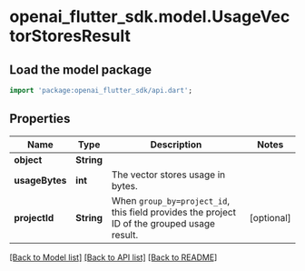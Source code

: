 # openai_flutter_sdk.model.UsageVectorStoresResult

## Load the model package
```dart
import 'package:openai_flutter_sdk/api.dart';
```

## Properties
Name | Type | Description | Notes
------------ | ------------- | ------------- | -------------
**object** | **String** |  | 
**usageBytes** | **int** | The vector stores usage in bytes. | 
**projectId** | **String** | When `group_by=project_id`, this field provides the project ID of the grouped usage result. | [optional] 

[[Back to Model list]](../README.md#documentation-for-models) [[Back to API list]](../README.md#documentation-for-api-endpoints) [[Back to README]](../README.md)


